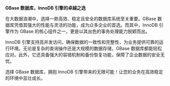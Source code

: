 **GBase 数据库，InnoDB 引擎的卓越之选**

在大数据浪潮中，选择一款高效、稳定且安全的数据库系统至关重要。GBase 数据库凭借其强大的性能与灵活的功能，成为众多企业的首选。而其中，InnoDB 引擎作为 GBase 的核心组件之一，更是以其出色的事务处理能力脱颖而出。

InnoDB 引擎支持高并发访问，确保数据的一致性和完整性，为业务提供可靠的运行环境。无论是复杂的查询操作还是大规模的数据存储，GBase 数据库都能轻松应对。此外，它还具备强大的容错机制和备份恢复功能，保障了企业数据的安全无忧。

选择 GBase 数据库，拥抱 InnoDB 引擎带来的无限可能！让您的业务在高效稳定的环境中茁壮成长。